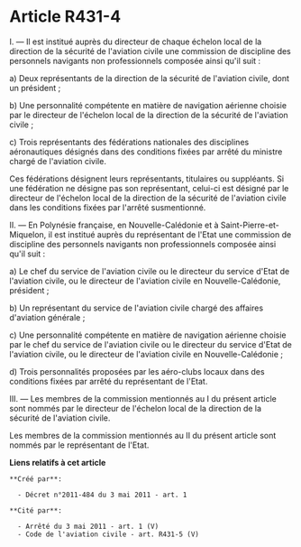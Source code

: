 # Article R431-4

I. ― Il est institué auprès du directeur de chaque échelon local de la direction de la sécurité de l'aviation civile une
commission de discipline des personnels navigants non professionnels composée ainsi qu'il suit : 

a) Deux représentants de la direction de la sécurité de l'aviation civile, dont un président ; 

b) Une personnalité compétente en matière de navigation aérienne choisie par le directeur de l'échelon local de la direction
de la sécurité de l'aviation civile ; 

c) Trois représentants des fédérations nationales des disciplines aéronautiques désignés dans des conditions fixées par
arrêté du ministre chargé de l'aviation civile. 

Ces fédérations désignent leurs représentants, titulaires ou suppléants. Si une fédération ne désigne pas son représentant,
celui-ci est désigné par le directeur de l'échelon local de la direction de la sécurité de l'aviation civile dans les
conditions fixées par l'arrêté susmentionné. 

II. ― En Polynésie française, en Nouvelle-Calédonie et à Saint-Pierre-et-Miquelon, il est institué auprès du représentant de
l'Etat une commission de discipline des personnels navigants non professionnels composée ainsi qu'il suit : 

a) Le chef du service de l'aviation civile ou le directeur du service d'Etat de l'aviation civile, ou le directeur de
l'aviation civile en Nouvelle-Calédonie, président ; 

b) Un représentant du service de l'aviation civile chargé des affaires d'aviation générale ; 

c) Une personnalité compétente en matière de navigation aérienne choisie par le chef du service de l'aviation civile ou le
directeur du service d'Etat de l'aviation civile, ou le directeur de l'aviation civile en Nouvelle-Calédonie ; 

d) Trois personnalités proposées par les aéro-clubs locaux dans des conditions fixées par arrêté du représentant de l'Etat. 

III. ― Les membres de la commission mentionnés au I du présent article sont nommés par le directeur de l'échelon local de la
direction de la sécurité de l'aviation civile. 

Les membres de la commission mentionnés au II du présent article sont nommés par le représentant de l'Etat.

**Liens relatifs à cet article**

	**Créé par**:

	  - Décret n°2011-484 du 3 mai 2011 - art. 1

	**Cité par**:

	  - Arrêté du 3 mai 2011 - art. 1 (V)
	  - Code de l'aviation civile - art. R431-5 (V)
